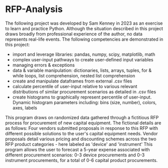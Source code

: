 # RFP-Analysis
The following project was developed by Sam Kenney in 2023 as an exercise to learn and practice Python.
Although the situation described in this project draws broadly from professional experience of the author, no data represents real-life events.
The following competencies are demonstrated in this project:
- import and leverage libraries: pandas, numpy, scipy, matplotlib, math
- complex user-input pathways to create user-defined input variables
- managing errors & exceptions
- data & variable manipulation: dictionaries, lists, arrays, tuples, for & while loops, list comprehension, nested list comprehension
- create and manipulate dataframes from external .csv files
- calculate percentile of user-input relative to various relevant distributions of similar procurement scenarios as detailed in .csv files
- create histograms to graphically represent percentile of user-input. Dynamic histogram parameters including: bins (size, number), colors, axes, labels

This program draws on randomized data gathered through a fictitious RFP process for procurement of new capital equipment. The fictional details are as follows:
Four vendors submitted proposals in response to this RFP with different possible solutions to the user's capital equipment needs.
Vendor proposals detail various pricing and discounting schemes across the two RFP product categories - here labeled as 'device' and 'instrument'
This program allows the user to forecast a 5-year expense associated with different procurement scenarios: 0-3 device procurements and 0-3 instrument procurements, for a total of 0-6 capital product procurements.

